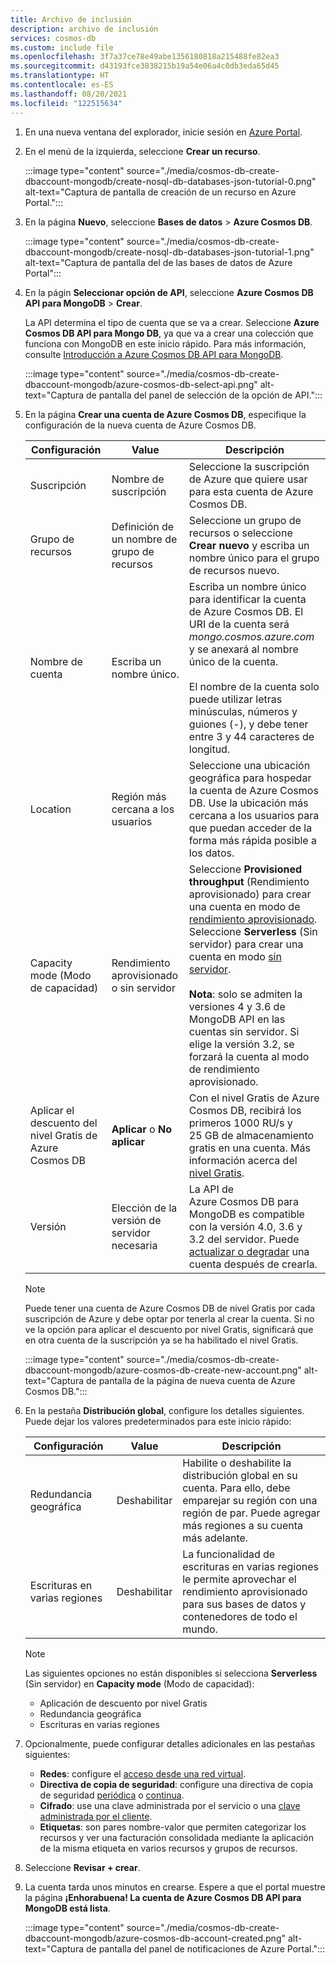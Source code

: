 ```yaml
---
title: Archivo de inclusión
description: archivo de inclusión
services: cosmos-db
ms.custom: include file
ms.openlocfilehash: 3f7a37ce78e49abe1356180818a215488fe82ea3
ms.sourcegitcommit: d43193fce3838215b19a54e06a4c0db3eda65d45
ms.translationtype: HT
ms.contentlocale: es-ES
ms.lasthandoff: 08/20/2021
ms.locfileid: "122515634"
---
```

1. En una nueva ventana del explorador, inicie sesión en [Azure Portal](https://portal.azure.com/).

2. En el menú de la izquierda, seleccione **Crear un recurso**.
   
   :::image type="content" source="./media/cosmos-db-create-dbaccount-mongodb/create-nosql-db-databases-json-tutorial-0.png" alt-text="Captura de pantalla de creación de un recurso en Azure Portal.":::
   
3. En la página **Nuevo**, seleccione **Bases de datos** > **Azure Cosmos DB**.
   
   :::image type="content" source="./media/cosmos-db-create-dbaccount-mongodb/create-nosql-db-databases-json-tutorial-1.png" alt-text="Captura de pantalla del de las bases de datos de Azure Portal":::
   
4. En la págin **Seleccionar opción de API**, seleccione **Azure Cosmos DB API para MongoDB** > **Crear**.

   La API determina el tipo de cuenta que se va a crear. Seleccione **Azure Cosmos DB API para Mongo DB**, ya que va a crear una colección que funciona con MongoDB en este inicio rápido. Para más información, consulte [Introducción a Azure Cosmos DB API para MongoDB](../mongodb-introduction.md).

   :::image type="content" source="./media/cosmos-db-create-dbaccount-mongodb/azure-cosmos-db-select-api.png" alt-text="Captura de pantalla del panel de selección de la opción de API.":::

5. En la página **Crear una cuenta de Azure Cosmos DB**, especifique la configuración de la nueva cuenta de Azure Cosmos DB.

   |Configuración|Value|Descripción |
   |---|---|---|
   |Suscripción|Nombre de suscripción|Seleccione la suscripción de Azure que quiere usar para esta cuenta de Azure Cosmos DB. |
   |Grupo de recursos|Definición de un nombre de grupo de recursos|Seleccione un grupo de recursos o seleccione **Crear nuevo** y escriba un nombre único para el grupo de recursos nuevo. |
   |Nombre de cuenta|Escriba un nombre único.|Escriba un nombre único para identificar la cuenta de Azure Cosmos DB. El URI de la cuenta será *mongo.cosmos.azure.com* y se anexará al nombre único de la cuenta.<br><br>El nombre de la cuenta solo puede utilizar letras minúsculas, números y guiones (-), y debe tener entre 3 y 44 caracteres de longitud.|
   |Location|Región más cercana a los usuarios|Seleccione una ubicación geográfica para hospedar la cuenta de Azure Cosmos DB. Use la ubicación más cercana a los usuarios para que puedan acceder de la forma más rápida posible a los datos.|
   |Capacity mode (Modo de capacidad)|Rendimiento aprovisionado o sin servidor|Seleccione **Provisioned throughput** (Rendimiento aprovisionado) para crear una cuenta en modo de [rendimiento aprovisionado](../set-throughput.md). Seleccione **Serverless** (Sin servidor) para crear una cuenta en modo [sin servidor](../serverless.md).<br><br>**Nota**: solo se admiten la versiones 4 y 3.6 de MongoDB API en las cuentas sin servidor. Si elige la versión 3.2, se forzará la cuenta al modo de rendimiento aprovisionado.|
   |Aplicar el descuento del nivel Gratis de Azure Cosmos DB|**Aplicar** o **No aplicar**|Con el nivel Gratis de Azure Cosmos DB, recibirá los primeros 1000 RU/s y 25 GB de almacenamiento gratis en una cuenta. Más información acerca del [nivel Gratis](https://azure.microsoft.com/pricing/details/cosmos-db/).|
   | Versión | Elección de la versión de servidor necesaria | La API de Azure Cosmos DB para MongoDB es compatible con la versión 4.0, 3.6 y 3.2 del servidor. Puede [actualizar o degradar](../mongodb/upgrade-mongodb-version.md) una cuenta después de crearla. |

   > [!NOTE]
   > Puede tener una cuenta de Azure Cosmos DB de nivel Gratis por cada suscripción de Azure y debe optar por tenerla al crear la cuenta. Si no ve la opción para aplicar el descuento por nivel Gratis, significará que en otra cuenta de la suscripción ya se ha habilitado el nivel Gratis.

   :::image type="content" source="./media/cosmos-db-create-dbaccount-mongodb/azure-cosmos-db-create-new-account.png" alt-text="Captura de pantalla de la página de nueva cuenta de Azure Cosmos DB."::: 

1. En la pestaña **Distribución global**, configure los detalles siguientes. Puede dejar los valores predeterminados para este inicio rápido:

   |Configuración|Value|Descripción |
   |---|---|---|
   |Redundancia geográfica|Deshabilitar|Habilite o deshabilite la distribución global en su cuenta. Para ello, debe emparejar su región con una región de par. Puede agregar más regiones a su cuenta más adelante.|
   |Escrituras en varias regiones|Deshabilitar|La funcionalidad de escrituras en varias regiones le permite aprovechar el rendimiento aprovisionado para sus bases de datos y contenedores de todo el mundo.|

   > [!NOTE]
   > Las siguientes opciones no están disponibles si selecciona **Serverless** (Sin servidor) en **Capacity mode** (Modo de capacidad):
   > - Aplicación de descuento por nivel Gratis
   > - Redundancia geográfica
   > - Escrituras en varias regiones

1. Opcionalmente, puede configurar detalles adicionales en las pestañas siguientes:

   * **Redes**: configure el [acceso desde una red virtual](../how-to-configure-vnet-service-endpoint.md).
   * **Directiva de copia de seguridad**: configure una directiva de copia de seguridad [periódica](../configure-periodic-backup-restore.md) o [continua](../provision-account-continuous-backup.md).
   * **Cifrado**: use una clave administrada por el servicio o una [clave administrada por el cliente](../how-to-setup-cmk.md#create-a-new-azure-cosmos-account).
   * **Etiquetas**: son pares nombre-valor que permiten categorizar los recursos y ver una facturación consolidada mediante la aplicación de la misma etiqueta en varios recursos y grupos de recursos.

1. Seleccione **Revisar + crear**.

4. La cuenta tarda unos minutos en crearse. Espere a que el portal muestre la página **¡Enhorabuena! La cuenta de Azure Cosmos DB API para MongoDB está lista**.

   :::image type="content" source="./media/cosmos-db-create-dbaccount-mongodb/azure-cosmos-db-account-created.png" alt-text="Captura de pantalla del panel de notificaciones de Azure Portal."::: 
